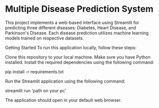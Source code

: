 # Multiple Disease Prediction System
This project implements a web-based interface using Streamlit for predicting three different diseases: Diabetes, Heart Disease, and Parkinson's Disease. Each disease prediction utilizes machine learning models trained on respective datasets.

Getting Started
To run this application locally, follow these steps:

Clone this repository to your local machine.
Make sure you have Python installed.
Install the required dependencies using the following command:

pip install -r requirements.txt

Run the Streamlit application using the following command:

streamlit run 'path on your pc'

The application should open in your default web browser.
